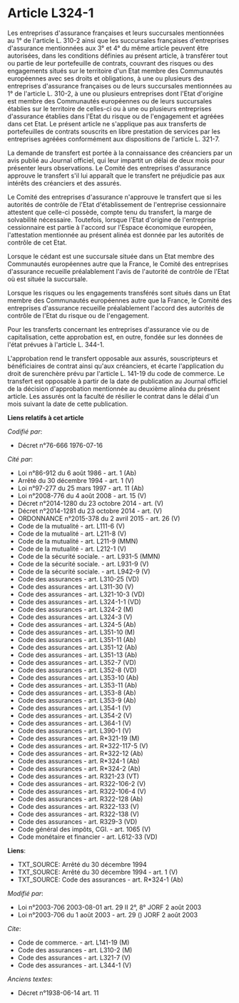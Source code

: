 # Article L324-1

Les entreprises d'assurance françaises et leurs succursales mentionnées au 1° de l'article L. 310-2 ainsi que les succursales
françaises d'entreprises d'assurance mentionnées aux 3° et 4° du même article peuvent être autorisées, dans les conditions
définies au présent article, à transférer tout ou partie de leur portefeuille de contrats, couvrant des risques ou des
engagements situés sur le territoire d'un Etat membre des Communautés européennes avec ses droits et obligations, à une ou
plusieurs des entreprises d'assurance françaises ou de leurs succursales mentionnées au 1° de l'article L. 310-2, à une ou
plusieurs entreprises dont l'Etat d'origine est membre des Communautés européennes ou de leurs succursales établies sur le
territoire de celles-ci ou à une ou plusieurs entreprises d'assurance établies dans l'Etat du risque ou de l'engagement et
agréées dans cet Etat. Le présent article ne s'applique pas aux transferts de portefeuilles de contrats souscrits en libre
prestation de services par les entreprises agréées conformément aux dispositions de l'article L. 321-7.

La demande de transfert est portée à la connaissance des créanciers par un avis publié au Journal officiel, qui leur impartit
un délai de deux mois pour présenter leurs observations. Le Comité des entreprises d'assurance approuve le transfert s'il lui
apparaît que le transfert ne préjudicie pas aux intérêts des créanciers et des assurés.

Le Comité des entreprises d'assurance n'approuve le transfert que si les autorités de contrôle de l'Etat d'établissement de
l'entreprise cessionnaire attestent que celle-ci possède, compte tenu du transfert, la marge de solvabilité nécessaire.
Toutefois, lorsque l'Etat d'origine de l'entreprise cessionnaire est partie à l'accord sur l'Espace économique européen,
l'attestation mentionnée au présent alinéa est donnée par les autorités de contrôle de cet Etat.

Lorsque le cédant est une succursale située dans un Etat membre des Communautés européennes autre que la France, le Comité
des entreprises d'assurance recueille préalablement l'avis de l'autorité de contrôle de l'Etat où est située la succursale.

Lorsque les risques ou les engagements transférés sont situés dans un Etat membre des Communautés européennes autre que la
France, le Comité des entreprises d'assurance recueille préalablement l'accord des autorités de contrôle de l'Etat du risque
ou de l'engagement.

Pour les transferts concernant les entreprises d'assurance vie ou de capitalisation, cette approbation est, en outre, fondée
sur les données de l'état prévues à l'article L. 344-1.

L'approbation rend le transfert opposable aux assurés, souscripteurs et bénéficiaires de contrat ainsi qu'aux créanciers, et
écarte l'application du droit de surenchère prévu par l'article L. 141-19 du code de commerce. Le transfert est opposable à
partir de la date de publication au Journal officiel de la décision d'approbation mentionnée au deuxième alinéa du présent
article. Les assurés ont la faculté de résilier le contrat dans le délai d'un mois suivant la date de cette publication.

**Liens relatifs à cet article**

_Codifié par_:

  - Décret n°76-666 1976-07-16

_Cité par_:

  - Loi n°86-912 du 6 août 1986 - art. 1 (Ab)
  - Arrêté du 30 décembre 1994 - art. 1 (V)
  - Loi n°97-277 du 25 mars 1997 - art. 11 (Ab)
  - Loi n°2008-776 du 4 août 2008 - art. 15 (V)
  - Décret n°2014-1280 du 23 octobre 2014 - art. (V)
  - Décret n°2014-1281 du 23 octobre 2014 - art. (V)
  - ORDONNANCE n°2015-378 du 2 avril 2015 - art. 26 (V)
  - Code de la mutualité - art. L111-6 (V)
  - Code de la mutualité - art. L211-8 (V)
  - Code de la mutualité - art. L211-9 (MMN)
  - Code de la mutualité - art. L212-1 (V)
  - Code de la sécurité sociale. - art. L931-5 (MMN)
  - Code de la sécurité sociale. - art. L931-9 (V)
  - Code de la sécurité sociale. - art. L942-9 (V)
  - Code des assurances - art. L310-25 (VD)
  - Code des assurances - art. L311-30 (V)
  - Code des assurances - art. L321-10-3 (VD)
  - Code des assurances - art. L324-1-1 (VD)
  - Code des assurances - art. L324-2 (M)
  - Code des assurances - art. L324-3 (V)
  - Code des assurances - art. L324-5 (Ab)
  - Code des assurances - art. L351-10 (M)
  - Code des assurances - art. L351-11 (Ab)
  - Code des assurances - art. L351-12 (Ab)
  - Code des assurances - art. L351-13 (Ab)
  - Code des assurances - art. L352-7 (VD)
  - Code des assurances - art. L352-8 (VD)
  - Code des assurances - art. L353-10 (Ab)
  - Code des assurances - art. L353-11 (Ab)
  - Code des assurances - art. L353-8 (Ab)
  - Code des assurances - art. L353-9 (Ab)
  - Code des assurances - art. L354-1 (V)
  - Code des assurances - art. L354-2 (V)
  - Code des assurances - art. L364-1 (V)
  - Code des assurances - art. L390-1 (V)
  - Code des assurances - art. R*321-19 (M)
  - Code des assurances - art. R*322-117-5 (V)
  - Code des assurances - art. R*322-12 (Ab)
  - Code des assurances - art. R*324-1 (Ab)
  - Code des assurances - art. R*324-2 (Ab)
  - Code des assurances - art. R321-23 (VT)
  - Code des assurances - art. R322-106-2 (V)
  - Code des assurances - art. R322-106-4 (V)
  - Code des assurances - art. R322-128 (Ab)
  - Code des assurances - art. R322-133 (V)
  - Code des assurances - art. R322-138 (V)
  - Code des assurances - art. R329-3 (VD)
  - Code général des impôts, CGI. - art. 1065 (V)
  - Code monétaire et financier - art. L612-33 (VD)

**Liens**:

  - TXT_SOURCE: Arrêté du 30 décembre 1994
  - TXT_SOURCE: Arrêté du 30 décembre 1994 - art. 1 (V)
  - TXT_SOURCE: Code des assurances - art. R*324-1 (Ab)

_Modifié par_:

  - Loi n°2003-706 2003-08-01 art. 29 II 2°, 8° JORF 2 août 2003
  - Loi n°2003-706 du 1 août 2003 - art. 29 () JORF 2 août 2003

_Cite_:

  - Code de commerce. - art. L141-19 (M)
  - Code des assurances - art. L310-2 (M)
  - Code des assurances - art. L321-7 (V)
  - Code des assurances - art. L344-1 (V)

_Anciens textes_:

  - Décret n°1938-06-14 art. 11
